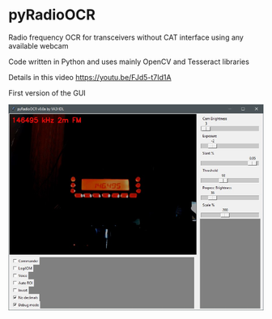 # pyRadioOCR
Radio frequency OCR for transceivers without CAT interface using any available webcam

Code written in Python and uses mainly OpenCV and Tesseract libraries

Details in this video https://youtu.be/FJd5-t7Id1A

First version of the GUI

![CAT Configuration](https://github.com/VA3HDL/pyRadioOCR/blob/main/GUI.jpg)
